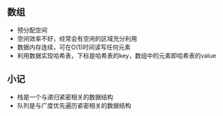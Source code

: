 ## 数组
- 预分配空间
- 空间效率不好，经常会有空闲的区域充分利用
- 数据内存连续，可在O(1)时间读写任何元素
- 利用数据实现哈希表，下标是哈希表的key，数组中的元素即哈希表的value

## 小记
- 栈是一个与递归紧密相关的数据结构
- 队列是与广度优先遍历紧密相关的数据结构
